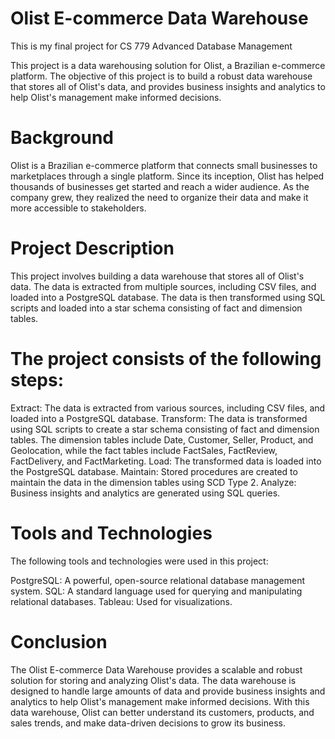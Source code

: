 # Olist E-commerce Data Warehouse
This is my final project for CS 779 Advanced Database Management

This project is a data warehousing solution for Olist, a Brazilian e-commerce platform. The objective of this project is to build a robust data warehouse that stores all of Olist's data, and provides business insights and analytics to help Olist's management make informed decisions.

# Background

Olist is a Brazilian e-commerce platform that connects small businesses to marketplaces through a single platform. Since its inception, Olist has helped thousands of businesses get started and reach a wider audience. As the company grew, they realized the need to organize their data and make it more accessible to stakeholders.

# Project Description

This project involves building a data warehouse that stores all of Olist's data. The data is extracted from multiple sources, including CSV files, and loaded into a PostgreSQL database. The data is then transformed using SQL scripts and loaded into a star schema consisting of fact and dimension tables.

# The project consists of the following steps:

Extract: The data is extracted from various sources, including CSV files, and loaded into a PostgreSQL database.
Transform: The data is transformed using SQL scripts to create a star schema consisting of fact and dimension tables. The dimension tables include Date, Customer, Seller, Product, and Geolocation, while the fact tables include FactSales, FactReview, FactDelivery, and FactMarketing.
Load: The transformed data is loaded into the PostgreSQL database.
Maintain: Stored procedures are created to maintain the data in the dimension tables using SCD Type 2.
Analyze: Business insights and analytics are generated using SQL queries.

# Tools and Technologies

The following tools and technologies were used in this project:

PostgreSQL: A powerful, open-source relational database management system.
SQL: A standard language used for querying and manipulating relational databases.
Tableau: Used for visualizations.

# Conclusion
The Olist E-commerce Data Warehouse provides a scalable and robust solution for storing and analyzing Olist's data. The data warehouse is designed to handle large amounts of data and provide business insights and analytics to help Olist's management make informed decisions. With this data warehouse, Olist can better understand its customers, products, and sales trends, and make data-driven decisions to grow its business.

